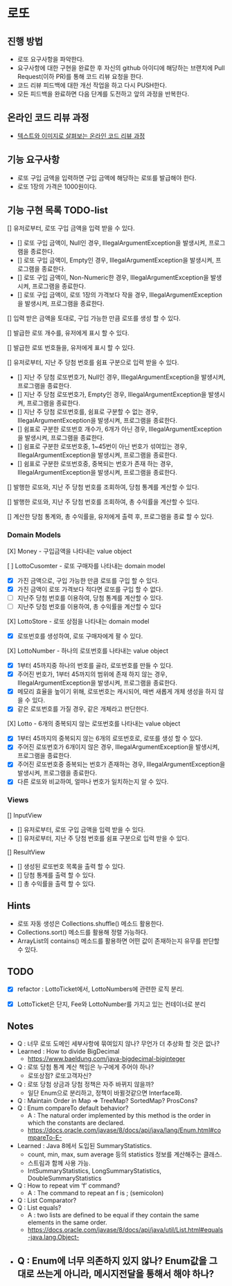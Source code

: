 # 로또

## 진행 방법

* 로또 요구사항을 파악한다.
* 요구사항에 대한 구현을 완료한 후 자신의 github 아이디에 해당하는 브랜치에 Pull Request(이하 PR)를 통해 코드 리뷰 요청을 한다.
* 코드 리뷰 피드백에 대한 개선 작업을 하고 다시 PUSH한다.
* 모든 피드백을 완료하면 다음 단계를 도전하고 앞의 과정을 반복한다.

## 온라인 코드 리뷰 과정

* [텍스트와 이미지로 살펴보는 온라인 코드 리뷰 과정](https://github.com/next-step/nextstep-docs/tree/master/codereview)

## 기능 요구사항

* 로또 구입 금액을 입력하면 구입 금액에 해당하는 로또를 발급해야 한다.
* 로또 1장의 가격은 1000원이다.

## 기능 구현 목록 TODO-list

[] 유저로부터, 로또 구입 금액을 입력 받을 수 있다.
- [] 로또 구입 금액이, Null인 경우, IllegalArgumentException을 발생시켜, 프로그램을 종료한다.
- [] 로또 구입 금액이, Empty인 경우, IllegalArgumentException을 발생시켜, 프로그램을 종료한다.
- [] 로또 구입 금액이, Non-Numeric한 경우, IllegalArgumentException을 발생시켜, 프로그램을 종료한다.
- [] 로또 구입 금액이, 로또 1장의 가격보다 작을 경우, IllegalArgumentException을 발생시켜, 프로그램을 종료한다.

[] 입력 받은 금액을 토대로, 구입 가능한 만큼 로또를 생성 할 수 있다.

[] 발급한 로또 개수를, 유저에게 표시 할 수 있다.

[] 발급한 로또 번호들을, 유저에게 표시 할 수 있다.

[] 유저로부터, 지난 주 당첨 번호를 쉼표 구분으로 입력 받을 수 있다.
- [] 지난 주 당첨 로또번호가, Null인 경우, IllegalArgumentException을 발생시켜, 프로그램을 종료한다.
- [] 지난 주 당첨 로또번호가, Empty인 경우, IllegalArgumentException을 발생시켜, 프로그램을 종료한다.
- [] 지난 주 당첨 로또번호를, 쉼표로 구분할 수 없는 경우, IllegalArgumentException을 발생시켜, 프로그램을 종료한다.
- [] 쉼표로 구분한 로또번호 개수가, 6개가 아닌 경우, IllegalArgumentException을 발생시켜, 프로그램을 종료한다.
- [] 쉼표로 구분한 로또번호중, 1~45번이 아닌 번호가 섞여있는 경우, IllegalArgumentException을 발생시켜, 프로그램을 종료한다.
- [] 쉼표로 구분한 로또번호중, 중복되는 번호가 존재 하는 경우, IllegalArgumentException을 발생시켜, 프로그램을 종료한다.

[] 발행한 로또와, 지난 주 당첨 번호를 조회하여, 당첨 통계를 계산할 수 있다.

[] 발행한 로또와, 지난 주 당첨 번호를 조회하여, 총 수익률을 계산할 수 있다.

[] 계산한 당첨 통계와, 총 수익률을, 유저에게 출력 후, 프로그램을 종료 할 수 있다.

### Domain Models

[X] Money - 구입금액을 나타내는 value object

[ ] LottoCusomter - 로또 구매자를 나타내는 domain model
- [X] 가진 금액으로, 구입 가능한 만큼 로또를  구입 할 수 있다.
- [X] 가진 금액이 로또 가격보다 적다면 로또를 구입 할 수 없다.
- [ ] 지난주 당첨 번호를 이용하여, 당첨 통계를 계산할 수 있다.
- [ ] 지난주 당첨 번호를 이용하여, 총 수익률을 계산할 수 있다

[X] LottoStore - 로또 상점을 나타내는 domain model
- [X] 로또번호를 생성하여, 로또 구매자에게 팔 수 있다.

[X] LottoNumber - 하나의 로또번호를 나타내는 value object
- [X] 1부터 45까지중 하나의 번호를 골라, 로또번호를 만들 수 있다.
- [X] 주어진 번호가, 1부터 45까지의 범위에 존재 하지 않는 경우, IllegalArgumentException을 발생시켜, 프로그램을 종료한다.
- [X] 메모리 효율을 높이기 위해, 로또번호는 캐시되어, 매번 새롭게 개체 생성을 하지 않을 수 있다.
- [X] 같은 로또번호를 가질 경우, 같은 개체라고 판단한다.

[X] Lotto - 6개의 중복되지 않는 로또번호를 나타내는 value object
- [X] 1부터 45까지의 중복되지 않는 6개의 로또번호로, 로또를 생성 할 수 있다.
- [X] 주어진 로또번호가 6개이지 않은 경우, IllegalArgumentException을 발생시켜, 프로그램을 종료한다.
- [X] 주어진 로또번호중 중복되는 번호가 존재하는 경우, IllegalArgumentException을 발생시켜, 프로그램을 종료한다.
- [X] 다른 로또와 비교하여, 얼마나 번호가 일치하는지 알 수 있다.

### Views

[] InputView

- [] 유저로부터, 로또 구입 금액을 입력 받을 수 있다.
- [] 유저로부터, 지난 주 당첨 번호를 쉼표 구분으로 입력 받을 수 있다.

[] ResultView

- [] 생성된 로또번호 목록을 출력 할 수 있다.
- [] 당첨 통계를 출력 할 수 있다.
- [] 총 수익률을 출력 할 수 있다.

## Hints

* 로또 자동 생성은 Collections.shuffle() 메소드 활용한다.
* Collections.sort() 메소드를 활용해 정렬 가능하다.
* ArrayList의 contains() 메소드를 활용하면 어떤 값이 존재하는지 유무를 판단할 수 있다.


## TODO
- [x] refactor : LottoTicket에서, LottoNumbers에 관련한 로직 분리.
- [x] LottoTicket은 단지, Fee와 LottoNumber를 가지고 있는 컨테이너로 분리


## Notes

- Q : 너무 로또 도메인 세부사항에 묶여있지 않나? 무언가 더 추상화 할 것은 없나?
- Learned : How to divide BigDecimal 
	- https://www.baeldung.com/java-bigdecimal-biginteger
- Q : 로또 당첨 통계 계산 책임은 누구에게 주어야 하나? 
	- 로또상점? 로또고객자신?
- Q : 로또 당첨 상금과 당첨 정책은 자주 바뀌지 않을까?
	- 일단 Enum으로 분리하고, 정책이 바뀔것같으면 Interface화.
- Q : Maintain Order in Map => TreeMap? SortedMap? ProsCons?
- Q : Enum compareTo default behavior?
	- A : The natural order implemented by this method is the order in which the constants are declared.
	- https://docs.oracle.com/javase/8/docs/api/java/lang/Enum.html#compareTo-E-
- Learned : Java 8에서 도입된 SummaryStatistics.
	- count, min, max, sum average 등의 statistics 정보를 계산해주는 클래스. 
	- 스트림과 함께 사용 가능.
	- IntSummaryStatistics, LongSummaryStatistics, DoubleSummaryStatistics
- Q : How to repeat vim ‘f’ command?
	- A : The command to repeat an f is ; (semicolon)
- Q : List Comparator?
- Q : List equals?
	- A :  two lists are defined to be equal if they contain the same elements in the same order.
	- https://docs.oracle.com/javase/8/docs/api/java/util/List.html#equals-java.lang.Object-
- Q : Enum에 너무 의존하지 있지 않나? Enum값을 그대로 쓰는게 아니라, 메시지전달을 통해서 해야 하나?
	- 